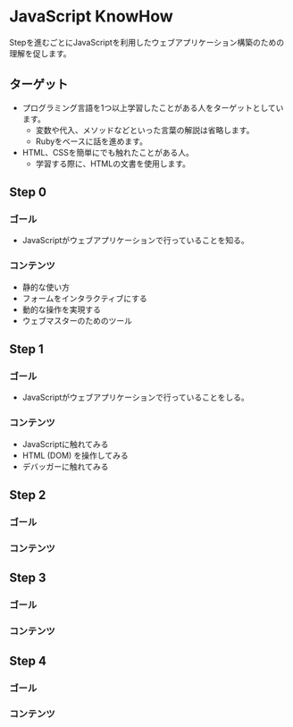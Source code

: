 JavaScript KnowHow
==========================================================
Stepを進むごとにJavaScriptを利用したウェブアプリケーション構築のための理解を促します。

ターゲット
----------------------------------------------------------
- プログラミング言語を1つ以上学習したことがある人をターゲットとしています。
  - 変数や代入、メソッドなどといった言葉の解説は省略します。
  - Rubyをベースに話を進めます。
- HTML、CSSを簡単にでも触れたことがある人。
  - 学習する際に、HTMLの文書を使用します。


Step 0
----------------------------------------------------------
### ゴール
- JavaScriptがウェブアプリケーションで行っていることを知る。

### コンテンツ
- 静的な使い方
- フォームをインタラクティブにする
- 動的な操作を実現する
- ウェブマスターのためのツール


Step 1
----------------------------------------------------------
### ゴール
- JavaScriptがウェブアプリケーションで行っていることをしる。

### コンテンツ
- JavaScriptに触れてみる
- HTML (DOM) を操作してみる
- デバッガーに触れてみる



Step 2
----------------------------------------------------------
### ゴール

### コンテンツ


Step 3
----------------------------------------------------------
### ゴール

### コンテンツ


Step 4
----------------------------------------------------------
### ゴール

### コンテンツ


